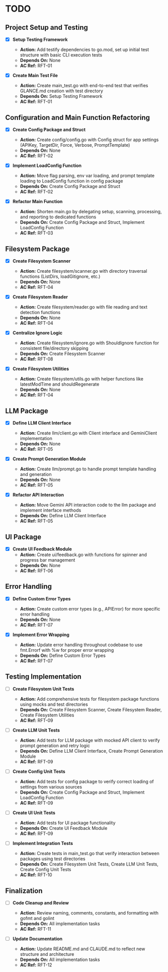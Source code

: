 # TODO

## Project Setup and Testing
- [x] **Setup Testing Framework**
  - **Action:** Add testify dependencies to go.mod, set up initial test structure with basic CLI execution tests
  - **Depends On:** None
  - **AC Ref:** RFT-01

- [x] **Create Main Test File**
  - **Action:** Create main_test.go with end-to-end test that verifies GLANCE.md creation with test directory
  - **Depends On:** Setup Testing Framework
  - **AC Ref:** RFT-01

## Configuration and Main Function Refactoring
- [x] **Create Config Package and Struct**
  - **Action:** Create config/config.go with Config struct for app settings (APIKey, TargetDir, Force, Verbose, PromptTemplate)
  - **Depends On:** None
  - **AC Ref:** RFT-02

- [x] **Implement LoadConfig Function**
  - **Action:** Move flag parsing, env var loading, and prompt template loading to LoadConfig function in config package
  - **Depends On:** Create Config Package and Struct
  - **AC Ref:** RFT-02

- [x] **Refactor Main Function**
  - **Action:** Shorten main.go by delegating setup, scanning, processing, and reporting to dedicated functions
  - **Depends On:** Create Config Package and Struct, Implement LoadConfig Function
  - **AC Ref:** RFT-03

## Filesystem Package
- [x] **Create Filesystem Scanner**
  - **Action:** Create filesystem/scanner.go with directory traversal functions (ListDirs, loadGitignore, etc.)
  - **Depends On:** None
  - **AC Ref:** RFT-04

- [x] **Create Filesystem Reader**
  - **Action:** Create filesystem/reader.go with file reading and text detection functions
  - **Depends On:** None
  - **AC Ref:** RFT-04

- [x] **Centralize Ignore Logic**
  - **Action:** Create filesystem/ignore.go with ShouldIgnore function for consistent file/directory skipping
  - **Depends On:** Create Filesystem Scanner
  - **AC Ref:** RFT-08

- [x] **Create Filesystem Utilities**
  - **Action:** Create filesystem/utils.go with helper functions like latestModTime and shouldRegenerate
  - **Depends On:** None
  - **AC Ref:** RFT-04

## LLM Package
- [x] **Define LLM Client Interface**
  - **Action:** Create llm/client.go with Client interface and GeminiClient implementation
  - **Depends On:** None
  - **AC Ref:** RFT-05

- [x] **Create Prompt Generation Module**
  - **Action:** Create llm/prompt.go to handle prompt template handling and generation
  - **Depends On:** None
  - **AC Ref:** RFT-05

- [x] **Refactor API Interaction**
  - **Action:** Move Gemini API interaction code to the llm package and implement interface methods
  - **Depends On:** Define LLM Client Interface
  - **AC Ref:** RFT-05

## UI Package
- [x] **Create UI Feedback Module**
  - **Action:** Create ui/feedback.go with functions for spinner and progress bar management
  - **Depends On:** None
  - **AC Ref:** RFT-06

## Error Handling
- [x] **Define Custom Error Types**
  - **Action:** Create custom error types (e.g., APIError) for more specific error handling
  - **Depends On:** None
  - **AC Ref:** RFT-07

- [x] **Implement Error Wrapping**
  - **Action:** Update error handling throughout codebase to use fmt.Errorf with %w for proper error wrapping
  - **Depends On:** Define Custom Error Types
  - **AC Ref:** RFT-07

## Testing Implementation
- [ ] **Create Filesystem Unit Tests**
  - **Action:** Add comprehensive tests for filesystem package functions using mocks and test directories
  - **Depends On:** Create Filesystem Scanner, Create Filesystem Reader, Create Filesystem Utilities
  - **AC Ref:** RFT-09

- [ ] **Create LLM Unit Tests**
  - **Action:** Add tests for LLM package with mocked API client to verify prompt generation and retry logic
  - **Depends On:** Define LLM Client Interface, Create Prompt Generation Module
  - **AC Ref:** RFT-09

- [ ] **Create Config Unit Tests**
  - **Action:** Add tests for config package to verify correct loading of settings from various sources
  - **Depends On:** Create Config Package and Struct, Implement LoadConfig Function
  - **AC Ref:** RFT-09

- [ ] **Create UI Unit Tests**
  - **Action:** Add tests for UI package functionality
  - **Depends On:** Create UI Feedback Module
  - **AC Ref:** RFT-09

- [ ] **Implement Integration Tests**
  - **Action:** Create tests in main_test.go that verify interaction between packages using test directories
  - **Depends On:** Create Filesystem Unit Tests, Create LLM Unit Tests, Create Config Unit Tests
  - **AC Ref:** RFT-10

## Finalization
- [ ] **Code Cleanup and Review**
  - **Action:** Review naming, comments, constants, and formatting with gofmt and golint
  - **Depends On:** All implementation tasks
  - **AC Ref:** RFT-11

- [ ] **Update Documentation**
  - **Action:** Update README.md and CLAUDE.md to reflect new structure and architecture
  - **Depends On:** All implementation tasks
  - **AC Ref:** RFT-12
